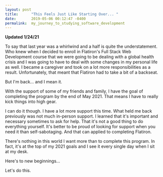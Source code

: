 ```yaml
---
layout: post
title:      "This Feels Just Like Starting Over... "
date:       2019-05-06 00:12:47 -0400
permalink:  my_journey_to_studying_software_development
---
```


**Updated 1/24/21**

To say that last year was a whirlwind and a half is quite the understatement. Who knew when I decided to enroll in Flatiron's Full Stack Web Development course that we were going to be dealing with a global health crisis and I was going to have to deal with some changes in my personal life as well. I became a caregiver and took on a lot more responsibilities as a result. Unfortunately, that meant that Flatiron had to take a bit of a backseat.

But I'm back... and I mean it.

With the support of some of my friends and family, I have the goal of completing the program by the end of May 2021. That means I have to really kick things into high gear.

I can do it though. I have a lot more support this time. What held me back previously was not much in-person support. I learned that it's important and necessary sometimes to ask for help. That it's not a good thing to do everything yourself. It's better to be proud of looking for support when you need it than self-sabotaging. And that can applied to completing Flatiron. 

There's nothing in this world I want more than to complete this program. In fact, it's at the top of my 2021 goals and I see it every single day when I sit at my desk.

Here's to new beginnings...

Let's do this.
